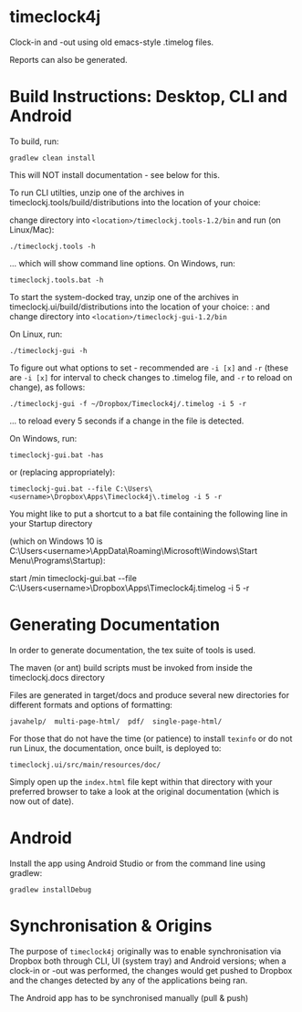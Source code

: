 # timeclock4j

Clock-in and -out using old emacs-style .timelog files.

Reports can also be generated.

# Build Instructions: Desktop, CLI and Android

To build, run:

    gradlew clean install
    
This will NOT install documentation - see below for this.
    
To run CLI utilties, unzip one of the archives in timeclockj.tools/build/distributions into the location of your choice: <location>

change directory into `<location>/timeclockj.tools-1.2/bin` and run (on Linux/Mac):

    ./timeclockj.tools -h
    
... which will show command line options. On Windows, run:

    timeclockj.tools.bat -h
   
To start the system-docked tray, unzip one of the archives in timeclockj.ui/build/distributions into the location of your choice: <location>:
and change directory into `<location>/timeclockj-gui-1.2/bin`

On Linux, run:

    ./timeclockj-gui -h
   
To figure out what options to set - recommended are `-i [x]` and `-r` (these are `-i [x]` for interval to check changes to .timelog file, and `-r` to reload on change), as follows:

    ./timeclockj-gui -f ~/Dropbox/Timeclock4j/.timelog -i 5 -r
   
... to reload every 5 seconds if a change in the file is detected.

On Windows, run:

	timeclockj-gui.bat -has
	
or (replacing <username> appropriately):

	timeclockj-gui.bat --file C:\Users\<username>\Dropbox\Apps\Timeclock4j\.timelog -i 5 -r 

You might like to put a shortcut to a bat file containing the following line in your Startup directory

(which on Windows 10 is C:\Users\<username>\AppData\Roaming\Microsoft\Windows\Start Menu\Programs\Startup):

start /min timeclockj-gui.bat --file C:\Users\<username>\Dropbox\Apps\Timeclock4j\.timelog -i 5 -r 

# Generating Documentation

In order to generate documentation, the tex suite of tools is used. 

The maven (or ant) build scripts must be invoked from inside the timeclockj.docs directory

Files are generated in target/docs and produce several new directories for different formats and options of formatting:

    javahelp/  multi-page-html/  pdf/  single-page-html/

For those that do not have the time (or patience) to install `texinfo` or do not run Linux, the documentation, once built, is deployed to:

    timeclockj.ui/src/main/resources/doc/

Simply open up the `index.html` file kept within that directory with your preferred browser to take a look at the original documentation (which is now out of date).

# Android

Install the app using Android Studio or from the command line using gradlew:

	gradlew installDebug

# Synchronisation & Origins

The purpose of `timeclock4j` originally was to enable synchronisation via Dropbox both through CLI, UI (system tray) and Android versions; when a clock-in or -out was performed, the changes would get pushed to Dropbox and the changes detected by any of the applications being ran.

The Android app has to be synchronised manually (pull & push)